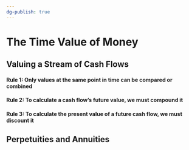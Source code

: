 ```yaml
---
dg-publish: true
---
```

# The Time Value of Money
## Valuing a Stream of Cash Flows
#### Rule 1: Only values at the same point in time can be compared or combined
#### Rule 2: To calculate a cash flow’s future value, we must compound it
#### Rule 3: To calculate the present value of a future cash flow, we must discount it
## Perpetuities and Annuities
